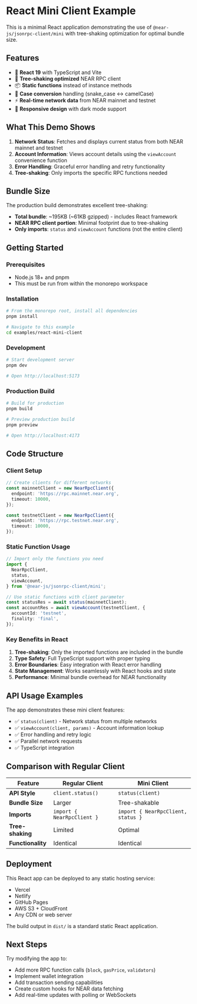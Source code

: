 # React Mini Client Example

This is a minimal React application demonstrating the use of `@near-js/jsonrpc-client/mini` with tree-shaking optimization for optimal bundle size.

## Features

- 🚀 **React 19** with TypeScript and Vite
- 🌳 **Tree-shaking optimized** NEAR RPC client
- 📦 **Static functions** instead of instance methods
- 🔄 **Case conversion** handling (snake_case ↔ camelCase)
- ⚡ **Real-time network data** from NEAR mainnet and testnet
- 📱 **Responsive design** with dark mode support

## What This Demo Shows

1. **Network Status**: Fetches and displays current status from both NEAR mainnet and testnet
2. **Account Information**: Views account details using the `viewAccount` convenience function
3. **Error Handling**: Graceful error handling and retry functionality
4. **Tree-shaking**: Only imports the specific RPC functions needed

## Bundle Size

The production build demonstrates excellent tree-shaking:

- **Total bundle**: ~195KB (~61KB gzipped) - includes React framework
- **NEAR RPC client portion**: Minimal footprint due to tree-shaking
- **Only imports**: `status` and `viewAccount` functions (not the entire client)

## Getting Started

### Prerequisites

- Node.js 18+ and pnpm
- This must be run from within the monorepo workspace

### Installation

```bash
# From the monorepo root, install all dependencies
pnpm install

# Navigate to this example
cd examples/react-mini-client
```

### Development

```bash
# Start development server
pnpm dev

# Open http://localhost:5173
```

### Production Build

```bash
# Build for production
pnpm build

# Preview production build
pnpm preview

# Open http://localhost:4173
```

## Code Structure

### Client Setup

```typescript
// Create clients for different networks
const mainnetClient = new NearRpcClient({
  endpoint: 'https://rpc.mainnet.near.org',
  timeout: 10000,
});

const testnetClient = new NearRpcClient({
  endpoint: 'https://rpc.testnet.near.org',
  timeout: 10000,
});
```

### Static Function Usage

```typescript
// Import only the functions you need
import {
  NearRpcClient,
  status,
  viewAccount,
} from '@near-js/jsonrpc-client/mini';

// Use static functions with client parameter
const statusRes = await status(mainnetClient);
const accountRes = await viewAccount(testnetClient, {
  accountId: 'testnet',
  finality: 'final',
});
```

### Key Benefits in React

1. **Tree-shaking**: Only the imported functions are included in the bundle
2. **Type Safety**: Full TypeScript support with proper typing
3. **Error Boundaries**: Easy integration with React error handling
4. **State Management**: Works seamlessly with React hooks and state
5. **Performance**: Minimal bundle overhead for NEAR functionality

## API Usage Examples

The app demonstrates these mini client features:

- ✅ `status(client)` - Network status from multiple networks
- ✅ `viewAccount(client, params)` - Account information lookup
- ✅ Error handling and retry logic
- ✅ Parallel network requests
- ✅ TypeScript integration

## Comparison with Regular Client

| Feature           | Regular Client             | Mini Client                        |
| ----------------- | -------------------------- | ---------------------------------- |
| **API Style**     | `client.status()`          | `status(client)`                   |
| **Bundle Size**   | Larger                     | Tree-shakable                      |
| **Imports**       | `import { NearRpcClient }` | `import { NearRpcClient, status }` |
| **Tree-shaking**  | Limited                    | Optimal                            |
| **Functionality** | Identical                  | Identical                          |

## Deployment

This React app can be deployed to any static hosting service:

- Vercel
- Netlify
- GitHub Pages
- AWS S3 + CloudFront
- Any CDN or web server

The build output in `dist/` is a standard static React application.

## Next Steps

Try modifying the app to:

- Add more RPC function calls (`block`, `gasPrice`, `validators`)
- Implement wallet integration
- Add transaction sending capabilities
- Create custom hooks for NEAR data fetching
- Add real-time updates with polling or WebSockets
